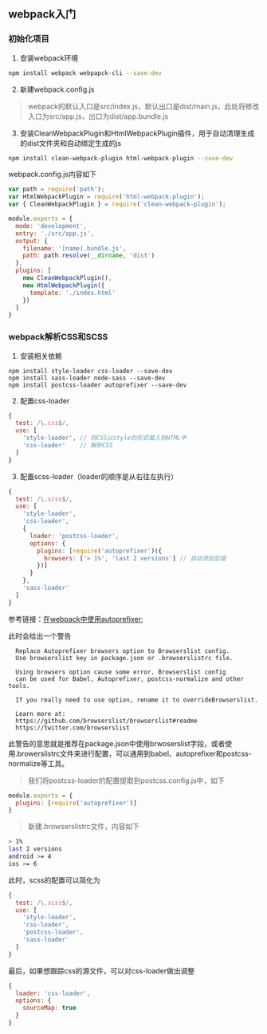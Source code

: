 ## webpack入门

### 初始化项目
1. 安装webpack环境
```bash
npm install webpack webpapck-cli --save-dev
```
2. 新建webpack.config.js
> webpack的默认入口是src/index.js，默认出口是dist/main.js，此处将修改入口为src/app.js，出口为dist/app.bundle.js
3. 安装CleanWebpackPlugin和HtmlWebpackPlugin插件，用于自动清理生成的dist文件夹和自动绑定生成的js
```bash
npm install clean-webpack-plugin html-webpack-plugin --save-dev
```

webpack.config.js内容如下
```js
var path = require('path');
var HtmlWebpackPlugin = require('html-webpack-plugin');
var { CleanWebpackPlugin } = require('clean-webpack-plugin');

module.exports = {
  mode: 'development',
  entry: './src/app.js',
  output: {
    filename: '[name].bundle.js',
    path: path.resolve(__dirname, 'dist')
  },
  plugins: [
    new CleanWebpackPlugin(),
    new HtmlWebpackPlugin({
      template: './index.html'
    })
  ]
}
```

### webpack解析CSS和SCSS
1. 安装相关依赖
```
npm install style-loader css-loader --save-dev
npm install sass-loader node-sass --save-dev
npm install postcss-loader autoprefixer --save-dev
```
2. 配置css-loader
```js
{
  test: /\.css$/,
  use: [
    'style-loader', // 将CSS以style的形式载入到HTML中
    'css-loader'    // 解析CSS
  ]
}
```
3. 配置scss-loader（loader的顺序是从右往左执行）
```js
{
  test: /\.scss$/,
  use: [
    'style-loader',
    'css-loader',
    {
      loader: 'postcss-loader',
      options: {
        plugins: [require('autoprefixer')({
          browsers: ['> 1%', 'last 2 versions'] // 自动添加后缀
        })]
      }
    },
    'sass-loader'
  ]
}
```
参考链接：[在webpack中使用autoprefixer](https://www.jianshu.com/p/46a19ee297fc);


此时会给出一个警告
```dos
  Replace Autoprefixer browsers option to Browserslist config.
  Use browserslist key in package.json or .browserslistrc file.

  Using browsers option cause some error. Browserslist config
  can be used for Babel, Autoprefixer, postcss-normalize and other tools.

  If you really need to use option, rename it to overrideBrowserslist.

  Learn more at:
  https://github.com/browserslist/browserslist#readme
  https://twitter.com/browserslist
```
此警告的意思就是推荐在package.json中使用brwoserslist字段，或者使用.browerslistrc文件来进行配置，可以通用到babel、autoprefixer和postcss-normalize等工具。

> 我们将postcss-loader的配置提取到postcss.config.js中，如下

```js
module.exports = {
  plugins: [require('autoprefixer')]
}
```
> 新建.browserslistrc文件，内容如下

```bash
> 1%
last 2 versions
android >= 4
ios >= 6
```
此时，scss的配置可以简化为
```js
{
  test: /\.scss$/,
  use: [
    'style-loader',
    'css-loader',
    'postcss-loader',
    'sass-loader'
  ]
}
```
最后，如果想跟踪css的源文件，可以对css-loader做出调整
```js
{
  loader: 'css-loader',
  options: {
    sourceMap: true
  }
}
```
